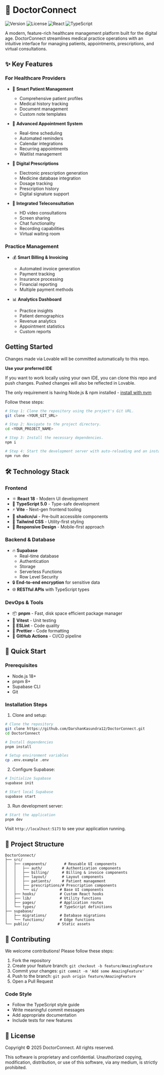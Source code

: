 # 🏥 DoctorConnect

![Version](https://img.shields.io/badge/version-1.0.0-blue)
![License](https://img.shields.io/badge/license-Proprietary-red)
![React](https://img.shields.io/badge/React-18-61dafb)
![TypeScript](https://img.shields.io/badge/TypeScript-5.0-blue)

A modern, feature-rich healthcare management platform built for the digital age. DoctorConnect streamlines medical practice operations with an intuitive interface for managing patients, appointments, prescriptions, and virtual consultations.

## ✨ Key Features

### For Healthcare Providers
- 🏥 **Smart Patient Management**
  - Comprehensive patient profiles
  - Medical history tracking
  - Document management
  - Custom note templates

- 📅 **Advanced Appointment System**
  - Real-time scheduling
  - Automated reminders
  - Calendar integrations
  - Recurring appointments
  - Waitlist management

- 📝 **Digital Prescriptions**
  - Electronic prescription generation
  - Medicine database integration
  - Dosage tracking
  - Prescription history
  - Digital signature support

- 🎥 **Integrated Teleconsultation**
  - HD video consultations
  - Screen sharing
  - Chat functionality
  - Recording capabilities
  - Virtual waiting room

### Practice Management
- 💰 **Smart Billing & Invoicing**
  - Automated invoice generation
  - Payment tracking
  - Insurance processing
  - Financial reporting
  - Multiple payment methods

- 📊 **Analytics Dashboard**
  - Practice insights
  - Patient demographics
  - Revenue analytics
  - Appointment statistics
  - Custom reports

## Getting Started

Changes made via Lovable will be committed automatically to this repo.

**Use your preferred IDE**

If you want to work locally using your own IDE, you can clone this repo and push changes. Pushed changes will also be reflected in Lovable.

The only requirement is having Node.js & npm installed - [install with nvm](https://github.com/nvm-sh/nvm#installing-and-updating)

Follow these steps:

```sh
# Step 1: Clone the repository using the project's Git URL.
git clone <YOUR_GIT_URL>

# Step 2: Navigate to the project directory.
cd <YOUR_PROJECT_NAME>

# Step 3: Install the necessary dependencies.
npm i

# Step 4: Start the development server with auto-reloading and an instant preview.
npm run dev
```

## 🛠️ Technology Stack

### Frontend
- ⚛️ **React 18** - Modern UI development
- 🔷 **TypeScript 5.0** - Type-safe development
- ⚡ **Vite** - Next-gen frontend tooling
- 🎨 **shadcn/ui** - Pre-built accessible components
- 💨 **Tailwind CSS** - Utility-first styling
- 📱 **Responsive Design** - Mobile-first approach

### Backend & Database
- 🔥 **Supabase**
  - Real-time database
  - Authentication
  - Storage
  - Serverless Functions
  - Row Level Security
- 🔒 **End-to-end encryption** for sensitive data
- 🌐 **RESTful APIs** with TypeScript types

### DevOps & Tools
- 📦 **pnpm** - Fast, disk space efficient package manager
- 🧪 **Vitest** - Unit testing
- 📝 **ESLint** - Code quality
- 💅 **Prettier** - Code formatting
- 🔄 **GitHub Actions** - CI/CD pipeline

## 🚀 Quick Start

### Prerequisites
- Node.js 18+ 
- pnpm 8+ 
- Supabase CLI
- Git

### Installation Steps

1. Clone and setup:
```bash
# Clone the repository
git clone https://github.com/DarshanKasundra12/DoctorConnect.git
cd DoctorConnect

# Install dependencies
pnpm install

# Setup environment variables
cp .env.example .env
```

2. Configure Supabase:
```bash
# Initialize Supabase
supabase init

# Start local Supabase
supabase start
```

3. Run development server:
```bash
# Start the application
pnpm dev
```

Visit `http://localhost:5173` to see your application running.

## 📁 Project Structure

```
DoctorConnect/
├── src/
│   ├── components/        # Reusable UI components
│   │   ├── auth/         # Authentication components
│   │   ├── billing/      # Billing & invoice components
│   │   ├── layout/       # Layout components
│   │   ├── patients/     # Patient management
│   │   ├── prescriptions/# Prescription components
│   │   └── ui/          # Base UI components
│   ├── hooks/           # Custom React hooks
│   ├── lib/             # Utility functions
│   ├── pages/           # Application routes
│   └── types/           # TypeScript definitions
├── supabase/
│   ├── migrations/      # Database migrations
│   └── functions/       # Edge functions
└── public/             # Static assets
```

## 🤝 Contributing

We welcome contributions! Please follow these steps:

1. Fork the repository
2. Create your feature branch: `git checkout -b feature/AmazingFeature`
3. Commit your changes: `git commit -m 'Add some AmazingFeature'`
4. Push to the branch: `git push origin feature/AmazingFeature`
5. Open a Pull Request

### Code Style

- Follow the TypeScript style guide
- Write meaningful commit messages
- Add appropriate documentation
- Include tests for new features

## 📝 License

Copyright © 2025 DoctorConnect. All rights reserved.

This software is proprietary and confidential. Unauthorized copying, modification, distribution, or use of this software, via any medium, is strictly prohibited.
